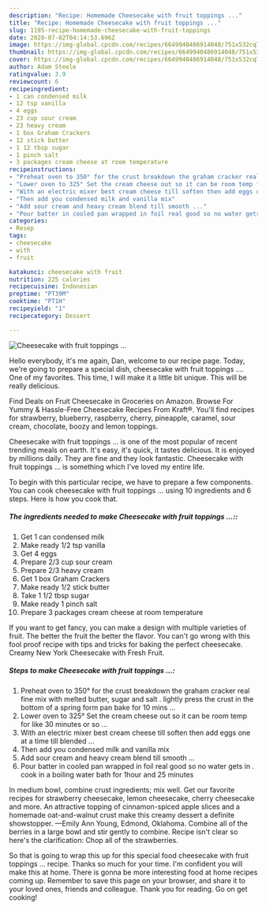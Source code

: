 ```yaml
---
description: "Recipe: Homemade Cheesecake with fruit toppings ..."
title: "Recipe: Homemade Cheesecake with fruit toppings ..."
slug: 1195-recipe-homemade-cheesecake-with-fruit-toppings
date: 2020-07-02T04:14:53.696Z
image: https://img-global.cpcdn.com/recipes/6649940486914048/751x532cq70/cheesecake-with-fruit-toppings-recipe-main-photo.jpg
thumbnail: https://img-global.cpcdn.com/recipes/6649940486914048/751x532cq70/cheesecake-with-fruit-toppings-recipe-main-photo.jpg
cover: https://img-global.cpcdn.com/recipes/6649940486914048/751x532cq70/cheesecake-with-fruit-toppings-recipe-main-photo.jpg
author: Adam Steele
ratingvalue: 3.9
reviewcount: 6
recipeingredient:
- 1 can condensed milk
- 12 tsp vanilla
- 4 eggs
- 23 cup sour cream
- 23 heavy cream
- 1 box Graham Crackers
- 12 stick butter
- 1 12 tbsp sugar
- 1 pinch salt
- 3 packages cream cheese at room temperature
recipeinstructions:
- "Preheat oven to 350° for the crust breakdown the graham cracker real fine mix with melted butter, sugar and salt . lightly press the crust in the bottom of a spring form pan bake for 10 mins ..."
- "Lower oven to 325° Set the cream cheese out so it can be room temp for like 30 minutes or so ..."
- "With an electric mixer best cream cheese till soften then add eggs one at a time till blended ..."
- "Then add you condensed milk and vanilla mix"
- "Add sour cream and heavy cream blend till smooth ..."
- "Pour batter in cooled pan wrapped in foil real good so no water gets in . cook in a boiling water bath for 1hour and 25 minutes"
categories:
- Resep
tags:
- cheesecake
- with
- fruit

katakunci: cheesecake with fruit
nutrition: 225 calories
recipecuisine: Indonesian
preptime: "PT39M"
cooktime: "PT1H"
recipeyield: "1"
recipecategory: Dessert

---
```



![Cheesecake with fruit toppings ...](https://img-global.cpcdn.com/recipes/6649940486914048/751x532cq70/cheesecake-with-fruit-toppings-recipe-main-photo.jpg)

Hello everybody, it's me again, Dan, welcome to our recipe page. Today, we're going to prepare a special dish, cheesecake with fruit toppings .... One of my favorites. This time, I will make it a little bit unique. This will be really delicious.

Find Deals on Fruit Cheesecake in Groceries on Amazon. Browse For Yummy &amp; Hassle-Free Cheesecake Recipes From Kraft®. You&#39;ll find recipes for strawberry, blueberry, raspberry, cherry, pineapple, caramel, sour cream, chocolate, boozy and lemon toppings.

Cheesecake with fruit toppings ... is one of the most popular of recent trending meals on earth. It's easy, it's quick, it tastes delicious. It is enjoyed by millions daily. They are fine and they look fantastic. Cheesecake with fruit toppings ... is something which I've loved my entire life.


To begin with this particular recipe, we have to prepare a few components. You can cook cheesecake with fruit toppings ... using 10 ingredients and 6 steps. Here is how you cook that.

##### The ingredients needed to make Cheesecake with fruit toppings ...::

1. Get 1 can condensed milk
1. Make ready 1/2 tsp vanilla
1. Get 4 eggs
1. Prepare 2/3 cup sour cream
1. Prepare 2/3 heavy cream
1. Get 1 box Graham Crackers
1. Make ready 1/2 stick butter
1. Take 1 1/2 tbsp sugar
1. Make ready 1 pinch salt
1. Prepare 3 packages cream cheese at room temperature


If you want to get fancy, you can make a design with multiple varieties of fruit. The better the fruit the better the flavor. You can&#39;t go wrong with this fool proof recipe with tips and tricks for baking the perfect cheesecake. Creamy New York Cheesecake with Fresh Fruit. 

##### Steps to make Cheesecake with fruit toppings ...:

1. Preheat oven to 350° for the crust breakdown the graham cracker real fine mix with melted butter, sugar and salt . lightly press the crust in the bottom of a spring form pan bake for 10 mins ...
1. Lower oven to 325° Set the cream cheese out so it can be room temp for like 30 minutes or so ...
1. With an electric mixer best cream cheese till soften then add eggs one at a time till blended ...
1. Then add you condensed milk and vanilla mix
1. Add sour cream and heavy cream blend till smooth ...
1. Pour batter in cooled pan wrapped in foil real good so no water gets in . cook in a boiling water bath for 1hour and 25 minutes


In medium bowl, combine crust ingredients; mix well. Get our favorite recipes for strawberry cheesecake, lemon cheesecake, cherry cheesecake and more. An attractive topping of cinnamon-spiced apple slices and a homemade oat-and-walnut crust make this creamy dessert a definite showstopper. —Emily Ann Young, Edmond, Oklahoma. Combine all of the berries in a large bowl and stir gently to combine. Recipe isn&#39;t clear so here&#39;s the clarification: Chop all of the strawberries. 

So that is going to wrap this up for this special food cheesecake with fruit toppings ... recipe. Thanks so much for your time. I'm confident you will make this at home. There is gonna be more interesting food at home recipes coming up. Remember to save this page on your browser, and share it to your loved ones, friends and colleague. Thank you for reading. Go on get cooking!
